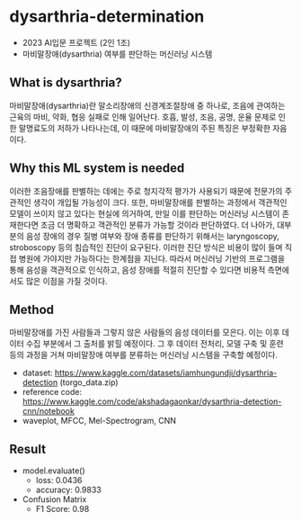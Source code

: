 # dysarthria-determination
- 2023 AI입문 프로젝트 (2인 1조)
- 마비말장애(dysarthria) 여부를 판단하는 머신러닝 시스템

## What is dysarthria?
마비말장애(dysarthria)란 말소리장애의 신경계조절장애 중 하나로, 조음에 관여하는 근육의 마비, 약화, 협응 실패로 인해 일어난다. 호흡, 발성, 조음, 공명, 운율 문제로 인한 말명료도의 저하가 나타나는데, 이 때문에 마비말장애의 주된 특징은 부정확한 자음이다.

## Why this ML system is needed
이러한 조음장애를 판별하는 데에는 주로 청지각적 평가가 사용되기 때문에 전문가의 주관적인 생각이 개입될 가능성이 크다. 또한, 마비말장애를 판별하는 과정에서 객관적인 모델이 쓰이지 않고 있다는 현실에 의거하여, 만일 이를 판단하는 머신러닝 시스템이 존재한다면 조금 더 명확하고 객관적인 분류가 가능할 것이라 판단하였다. 더 나아가, 대부분의 음성 장애의 경우 질병 여부와 장애 종류를 판단하기 위해서는 laryngoscopy, stroboscopy 등의 침습적인 진단이 요구된다. 이러한 진단 방식은 비용이 많이 들며 직접 병원에 가야지만 가능하다는 한계점을 지닌다. 따라서 머신러닝 기반의 프로그램을 통해 음성을 객관적으로 인식하고, 음성 장애를 적절히 진단할 수 있다면 비용적 측면에서도 많은 이점을 가질 것이다.

## Method
마비말장애를 가진 사람들과 그렇지 않은 사람들의 음성 데이터를 모은다. 이는 이후 데이터 수집 부분에서 그 출처를 밝힐 예정이다. 그 후 데이터 전처리, 모델 구축 및 훈련 등의 과정을 거쳐 마비말장애 여부를 분류하는 머신러닝 시스템을 구축할 예정이다.

- dataset: https://www.kaggle.com/datasets/iamhungundji/dysarthria-detection (torgo_data.zip)
- reference code: https://www.kaggle.com/code/akshadagaonkar/dysarthria-detection-cnn/notebook
- waveplot, MFCC, Mel-Spectrogram, CNN

## Result
- model.evaluate()
    - loss: 0.0436
    - accuracy: 0.9833
- Confusion Matrix
    - F1 Score: 0.98
